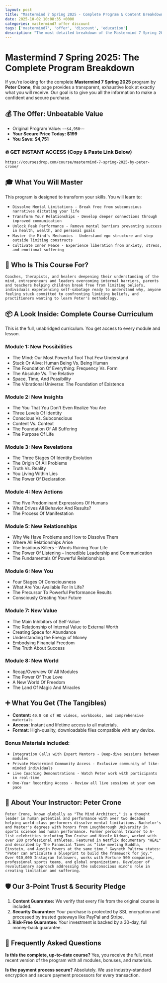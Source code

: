 ```yaml
---
layout: post
title: "Mastermind 7 Spring 2025 - Complete Program & Content Breakdown (2025)"
date: 2025-10-02 10:08:35 +0000
categories: mastermind7 offer discount
tags: ['mastermind7', 'offer', 'discount', 'education']
description: "The most detailed breakdown of the Mastermind 7 Spring 2025 course online. See every module and lesson you'll get. ✅ Secure Payment ✅ 30-Day Guarantee."
---
```



# Mastermind 7 Spring 2025: The Complete Program Breakdown

If you're looking for the complete **Mastermind 7 Spring 2025** program by **Peter Crone**, this page provides a transparent, exhaustive look at exactly what you will receive. Our goal is to give you all the information to make a confident and secure purchase.

## 💰 The Offer: Unbeatable Value
- Original Program Value: `~~$4,950~~`
- **Your Secure Price Today: $199**
- **You Save: $4,751**

### 🔥 GET INSTANT ACCESS (Copy & Paste Link Below)
`https://coursesdrop.com/course/mastermind-7-spring-2025-by-peter-crone/`

## 🎓 What You Will Master
This program is designed to transform your skills. You will learn to:
- `Dissolve Mental Limitations - Break free from subconscious narratives dictating your life`
- `Transform Your Relationships - Develop deeper connections through improved communication`
- `Unlock Peak Performance - Remove mental barriers preventing success in health, wealth, and personal goals`
- `Master the Mind's Mechanics - Understand ego structure and step outside limiting constructs`
- `Cultivate Inner Peace - Experience liberation from anxiety, stress, and emotional suffering`

## 🎯 Who Is This Course For?
`Coaches, therapists, and healers deepening their understanding of the mind, entrepreneurs and leaders overcoming internal barriers, parents and teachers helping children break free from limiting beliefs, individuals experiencing self-sabotage ready to understand why, anyone feeling stuck committed to confronting limiting beliefs, and practitioners wanting to learn Peter's methodology.`

## 📦 A Look Inside: Complete Course Curriculum
This is the full, unabridged curriculum. You get access to every module and lesson.

### Module 1: New Possibilities
- The Mind: Our Most Powerful Tool That Few Understand
- Stuck Or Alive: Human Being Vs. Being Human
- The Foundation Of Everything: Frequency Vs. Form
- The Absolute Vs. The Relative
- Space, Time, And Possibility
- The Vibrational Universe: The Foundation of Existence

### Module 2: New Insights
- The You That You Don't Even Realize You Are
- Three Levels Of Identity
- Conscious Vs. Subconscious
- Content Vs. Context
- The Foundation Of All Suffering
- The Purpose Of Life

### Module 3: New Revelations
- The Three Stages Of Identity Evolution
- The Origin Of All Problems
- Truth Vs. Reality
- You Living Within Lies
- The Power Of Declaration

### Module 4: New Actions
- The Five Predominant Expressions Of Humans
- What Drives All Behavior And Results?
- The Process Of Manifestation

### Module 5: New Relationships
- Why We Have Problems and How to Dissolve Them
- Where All Relationships Arise
- The Insidious Killers – Words Ruining Your Life
- The Power Of Listening – Incredible Leadership and Communication
- The Fundamentals Of Powerful Relationships

### Module 6: New You
- Four Stages Of Consciousness
- What Are You Available For In Life?
- The Precursor To Powerful Performance Results
- Consciously Creating Your Future

### Module 7: New Value
- The Main Inhibitors of Self-Value
- The Relationship of Internal Value to External Worth
- Creating Space for Abundance
- Understanding the Energy of Money
- Embodying Financial Freedom
- The Truth About Success

### Module 8: New World
- Recap/Overview Of All Modules
- The Power Of True Love
- A New World Of Freedom
- The Land Of Magic And Miracles

## ➕ What You Get (The Tangibles)
- **Content:** `40.8 GB of HD videos, workbooks, and comprehensive materials`
- **Access:** Instant and lifetime access to all materials.
- **Format:** High-quality, downloadable files compatible with any device.

### Bonus Materials Included:
- `Integration Calls with Expert Mentors - Deep-dive sessions between modules`
- `Private Mastermind Community Access - Exclusive community of like-minded individuals`
- `Live Coaching Demonstrations - Watch Peter work with participants in real-time`
- `One-Year Recording Access - Review all live sessions at your own pace`

## 👤 About Your Instructor: Peter Crone
`Peter Crone, known globally as "The Mind Architect," is a thought leader in human potential and performance with over two decades helping world-class performers dissolve mental limitations. Bachelor's and Master's degrees with honors from Loughborough University in sports science and human performance. Former personal trainer to A-list celebrities including Tom Cruise and Nicole Kidman, worked with over 200 professional athletes. Featured in Netflix documentary "HEAL" and described by The Financial Times as "like meeting Buddha, Einstein, and Austin Powers at the same time." Gwyneth Paltrow states: "Peter can articulate a blueprint to build the framework for joy." Over 910,000 Instagram followers, works with Fortune 500 companies, professional sports teams, and global organizations. Developer of revolutionary approach addressing the subconscious mind's role in creating limitation and suffering.`

## 🛡️ Our 3-Point Trust & Security Pledge
1.  **Content Guarantee:** We verify that every file from the original course is included.
2.  **Security Guarantee:** Your purchase is protected by SSL encryption and processed by trusted gateways like PayPal and Stripe.
3.  **Risk-Free Guarantee:** Your investment is backed by a 30-day, full money-back guarantee.

## 🙋 Frequently Asked Questions

**Is this the complete, up-to-date course?**
Yes, you receive the full, most recent version of the program with all modules, bonuses, and materials.

**Is the payment process secure?**
Absolutely. We use industry-standard encryption and secure payment processors for every transaction.